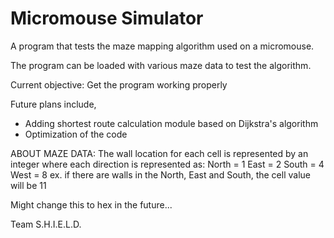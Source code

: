 Micromouse Simulator
====================
A program that tests the maze mapping algorithm used on a micromouse.

The program can be loaded with various maze data to test the algorithm.

Current objective: Get the program working properly

Future plans include,
- Adding shortest route calculation module based on Dijkstra's algorithm
- Optimization of the code


ABOUT MAZE DATA:
The wall location for each cell is represented by an integer where each
direction is represented as:
North = 1
East = 2
South = 4
West = 8
ex. if there are walls in the North, East and South, the cell value will be 11

Might change this to hex in the future...


Team S.H.I.E.L.D.

